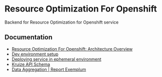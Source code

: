 # Resource Optimization For Openshift

Backend for Resource Optimization for Openshift service


## Documentation
- [Resource Optimization For Openshift: Architecture Overview](https://github.com/RedHatInsights/ros-ocp-backend/wiki/Resource-Optimization-For-Openshift:-Architecture-Overview)
- [Dev environment setup](https://github.com/RedHatInsights/ros-ocp-backend/wiki/Dev-environment-setup-(local))
- [Deploying service in ephemeral environment](https://github.com/RedHatInsights/ros-ocp-backend/wiki/Deploying-in-ephemeral-environment)
- [Kruize API Schema](https://github.com/kruize/autotune/blob/mvp_demo/design/MonitoringModeAPI.md)
- [Data Aggregation | Report Exemplum](https://github.com/RedHatInsights/ros-ocp-backend/wiki/Data-Aggregation-%7C-Report-Exemplum)
